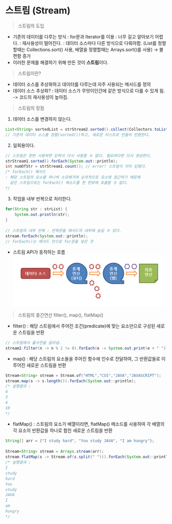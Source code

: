 # 스트림 (Stream)

> 스트림의 도입
- 기존의 데이터를 다루는 방식
  :  for문과 Iterator를 이용
  : 너무 길고 알아보기 어렵다.
  : 재사용성이 떨어진다.
  : 데이터 소스마다 다른 방식으로 다뤄야함.
  (List를 정렬할때는 Collections.sort() 사용, 배열을 정렬할때는 Arrays.sort()를 사용)
  -> 불편함 증가
-  이러한 문제를 해결하기 위해 만든 것이 **스트림**이다.

> 스트림이란?
- 데이터 소스를 추상화하고 데이터를 다루는데 자주 사용되는 메서드를 정의
- 데이터 소스 추상화?
  : 데이터 소스가 무엇이던간에 같은 방식으로 다룰 수 있게 됨.
  -> 코드의 재사용성이 높아짐.

> 스트림의 장점
1. 데이터 소스를 변경하지 않는다.
```java
List<String> sortedList = strStream2.sorted().collect(Collectors.toList());
// 기존의 데이터 소스를 정렬(sorted())하고, 새로운 리스트로 만들어 반환한다.
```
2. 일회용이다.
```java
// 스트림은 한번 사용하면 닫혀서 다시 사용할 수 없다. 필요하다면 다시 생성한다.
strStream1.sorted().forEach(System.out::println);
int numOfStr = strStream1.count(); // error! 스트림이 이미 닫혔다.
/* forEach() 메서드
: 해당 스트림의 요소를 하나씩 소모해가며 순차적으로 요소에 접근하기 때문에
  같은 스트림으로는 forEach() 메소드를 한 번밖에 호출할 수 없다.
*/ 
```
3. 작업을 내부 반복으로 처리한다.
```java
for(String str : strList) {
	System.out.println(str);
}

// 스트림의 내부 반복 : 반복문을 메서드의 내부에 숨길 수 있다.
stream.forEach(System.out::println);
// forEach()는 메서드 안으로 for문을 넣은 것
```
* 스트림 API가 동작하는 흐름
  ![img](streamRoad.png)

> 스트림의 중간연산 filter(), map(), flatMap()
* filter()
  : 해당 스트림에서 주어진 조건(predicate)에 맞는 요소만으로 구성된 새로운 스트림을 반환
```java
// 스트림에서 홀수만을 골라냄.
stream2.filter(n -> n % 2 != 0).forEach(e -> System.out.print(e + " "));
```

* map()
  : 해당 스트림의 요소들을 주어진 함수에 인수로 전달하여, 그 반환값들로 이루어진 새로운 스트림을 반환
```java
Stream<String> stream = Stream.of("HTML","CSS","JAVA","JAVASCRIPT");
stream.map(s -> s.length()).forEach(System.out::println);
/* 실행결과 : 
4
3
4
10
*/
```

* flatMap()
  : 스트림의 요소가 배열이라면, flatMap() 메소드를 사용하여 각 배열의 각 요소의 반환값을 하나로 합친 새로운 스트림을 반환
```java
String[] arr = {"I study hard", "You study JAVA", "I am hungry"};  
  
Stream<String> stream = Arrays.stream(arr);  
stream.flatMap(s -> Stream.of(s.split(" "))).forEach(System.out::println);
/* 실행결과 : 
I
study
hard
You
study
JAVA
I
am
hungry
*/
```